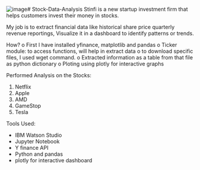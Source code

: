 ![image](https://github.com/user-attachments/assets/2d18abc4-5358-43b6-827d-42ed5080d5db)# Stock-Data-Analysis
Stinfi is a new startup investment firm that helps customers invest their money in stocks.

My job is to extract financial data like historical share price quarterly revenue reportings, Visualize it in a dashboard to identify patterns or trends.

How?
o	First I have installed yfinance, matplotlib and pandas
o	Ticker module: to access functions, will help in extract data
o	to download specific files, I used wget command.
o	Extracted information as a table from that file as python dictionary
o	Ploting using plotly for interactive graphs


Performed Analysis on the Stocks:
1. Netflix
2. Apple
3. AMD
4. GameStop
5. Tesla

Tools Used:
- IBM Watson Studio
- Jupyter Notebook
- Y finance API
- Python and pandas
- plotly for interactive dashboard
